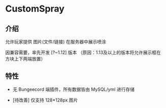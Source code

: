 # CustomSpray

## 介绍
允许玩家提供 图片(文件/链接) 在服务器中展示喷涂

因兼容需要，率先开发 [?~1.12] 版本 （原因：1.13及以上的版本将允许展示框在方块上下两端放置）

## 特性
- 无 Bungeecord 端插件，所有数据皆由 MySQL/yml 进行存储

- [待改善] 仅支持 128*128px 图片